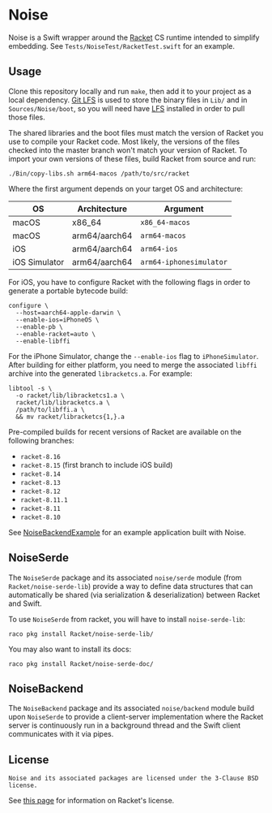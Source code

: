 # Noise

Noise is a Swift wrapper around the [Racket] CS runtime intended to
simplify embedding. See `Tests/NoiseTest/RacketTest.swift` for an
example.

## Usage

Clone this repository locally and run `make`, then add it to your
project as a local dependency. [Git LFS][LFS] is used to store the
binary files in `Lib/` and in `Sources/Noise/boot`, so you will need
have [LFS] installed in order to pull those files.

The shared libraries and the boot files must match the version of Racket
you use to compile your Racket code. Most likely, the versions of the
files checked into the master branch won't match your version of Racket.
To import your own versions of these files, build Racket from source and
run:

    ./Bin/copy-libs.sh arm64-macos /path/to/src/racket

Where the first argument depends on your target OS and architecture:

| OS            | Architecture  | Argument                |
|---------------|---------------|-------------------------|
| macOS         | x86_64        | `x86_64-macos`          |
| macOS         | arm64/aarch64 | `arm64-macos`           |
| iOS           | arm64/aarch64 | `arm64-ios`             |
| iOS Simulator | arm64/aarch64 | `arm64-iphonesimulator` |

For iOS, you have to configure Racket with the following flags in order
to generate a portable bytecode build:

    configure \
      --host=aarch64-apple-darwin \
      --enable-ios=iPhoneOS \
      --enable-pb \
      --enable-racket=auto \
      --enable-libffi

For the iPhone Simulator, change the `--enable-ios` flag to
`iPhoneSimulator`. After building for either platform, you need to merge
the associated `libffi` archive into the generated `libracketcs.a`. For
example:

    libtool -s \
      -o racket/lib/libracketcs1.a \
      racket/lib/libracketcs.a \
      /path/to/libffi.a \
      && mv racket/libracketcs{1,}.a

Pre-compiled builds for recent versions of Racket are available on the
following branches:

* `racket-8.16`
* `racket-8.15` (first branch to include iOS build)
* `racket-8.14`
* `racket-8.13`
* `racket-8.12`
* `racket-8.11.1`
* `racket-8.11`
* `racket-8.10`

See [NoiseBackendExample] for an example application built with Noise.

## NoiseSerde

The `NoiseSerde` package and its associated `noise/serde` module (from
`Racket/noise-serde-lib`) provide a way to define data structures that
can automatically be shared (via serialization & deserialization)
between Racket and Swift.

To use `NoiseSerde` from racket, you will have to install
`noise-serde-lib`:

    raco pkg install Racket/noise-serde-lib/

You may also want to install its docs:

    raco pkg install Racket/noise-serde-doc/

## NoiseBackend

The `NoiseBackend` package and its associated `noise/backend` module
build upon `NoiseSerde` to provide a client-server implementation
where the Racket server is continuously run in a background thread and
the Swift client communicates with it via pipes.

## License

    Noise and its associated packages are licensed under the 3-Clause BSD license.

See [this page][racket-license] for information on Racket's license.

[NoiseBackendExample]: https://github.com/Bogdanp/NoiseBackendExample
[Racket]: https://racket-lang.org
[LFS]: https://git-lfs.github.com
[racket-license]: https://github.com/racket/racket/blob/82ca0f76f2e18f242db742991596eb509ce49cc1/LICENSE.txt
